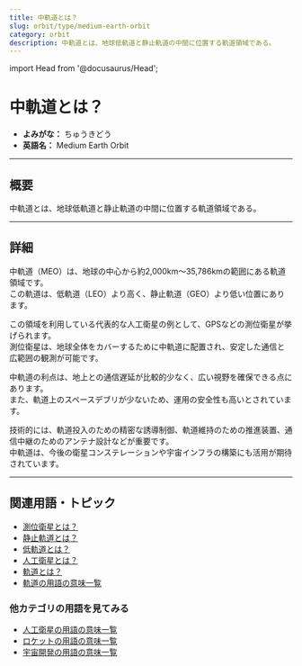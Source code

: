 ```yaml
---
title: 中軌道とは？
slug: orbit/type/medium-earth-orbit
category: orbit
description: 中軌道とは、地球低軌道と静止軌道の中間に位置する軌道領域である。
---
```


import Head from '@docusaurus/Head';

<Head>
  <script type="application/ld+json">
    {`{
      "@context": "https://schema.org",
      "@type": "DefinedTerm",
      "name": "中軌道とは？",
      "inDefinedTermSet": "https://www.space-portal.org",
      "termCode": "orbit/type/medium-earth-orbit",
      "description": "中軌道とは、地球低軌道と静止軌道の中間に位置する軌道領域であり、主に測位衛星などに利用される。",
      "url": "https://www.space-portal.org/docs/orbit/type/medium-earth-orbit"
    }`}
  </script>
</Head>

# 中軌道とは？

- **よみがな：** ちゅうきどう  
- **英語名：** Medium Earth Orbit  

---

## 概要

中軌道とは、地球低軌道と静止軌道の中間に位置する軌道領域である。

---

## 詳細

中軌道（MEO）は、地球の中心から約2,000km〜35,786kmの範囲にある軌道領域です。  
この軌道は、低軌道（LEO）より高く、静止軌道（GEO）より低い位置にあります。  

この領域を利用している代表的な人工衛星の例として、GPSなどの測位衛星が挙げられます。  
測位衛星は、地球全体をカバーするために中軌道に配置され、安定した通信と広範囲の観測が可能です。  

中軌道の利点は、地上との通信遅延が比較的少なく、広い視野を確保できる点にあります。  
また、軌道上のスペースデブリが少ないため、運用の安全性も高いとされています。  

技術的には、軌道投入のための精密な誘導制御、軌道維持のための推進装置、通信中継のためのアンテナ設計などが重要です。  
中軌道は、今後の衛星コンステレーションや宇宙インフラの構築にも活用が期待されています。

---

## 関連用語・トピック

- [測位衛星とは？](/satellite/type/navigation-satellite)
- [静止軌道とは？](/orbit/type/geostationary-orbit)
- [低軌道とは？](/orbit/type/low-earth-orbit)
- [人工衛星とは？](/satellite/satellite)
- [軌道とは？](/orbit/orbit)
- [軌道の用語の意味一覧](/category/orbit)

### 他カテゴリの用語を見てみる
- [人工衛星の用語の意味一覧](/category/satellite)
- [ロケットの用語の意味一覧](/category/rocket)
- [宇宙開発の用語の意味一覧](/category/glossary)

